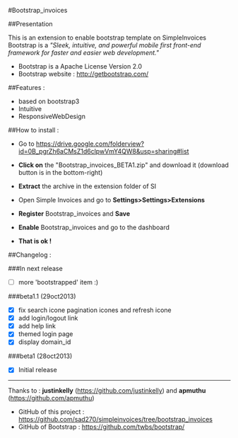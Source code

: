 #Bootstrap_invoices

##Presentation

This is an extension to enable bootstrap template on SimpleInvoices
Bootstrap is a *"Sleek, intuitive, and powerful mobile first front-end framework for faster and easier web development."*

* Bootstrap is a Apache License Version 2.0
* Bootstrap website : http://getbootstrap.com/

##Features :
* based on bootstrap3  
* Intuitive
* ResponsiveWebDesign  

##How to install :

* Go to https://drive.google.com/folderview?id=0B_pgrZh6aCMsZ1d6clpwVmY4QW8&usp=sharing#list

* **Click on** the "Bootstrap_invoices_BETA1.zip" and download it (download button is in the bottom-right)

* **Extract** the archive in the extension folder of SI

* Open Simple Invoices and go to **Settings>Settings>Extensions**

* **Register** Bootstrap_invoices and **Save**

* **Enable** Bootstrap_invoices and go to the dashboard 

* **That is ok !**


##Changelog :

###In next release
- [ ] more 'bootstrapped' item :)

###beta1.1 (29oct2013)
- [x] fix search icone pagination icones and refresh icone
- [x] add login/logout link
- [x] add help link
- [x] themed login page
- [x] display domain_id

###beta1 (28oct2013)
- [x] Initial release

----------------------------------------------------------
Thanks to : **justinkelly** (https://github.com/justinkelly) and **apmuthu** (https://github.com/apmuthu)
 * GitHub of this project : https://github.com/sad270/simpleinvoices/tree/bootstrap_invoices
 * GitHub of Bootstrap : https://github.com/twbs/bootstrap/
